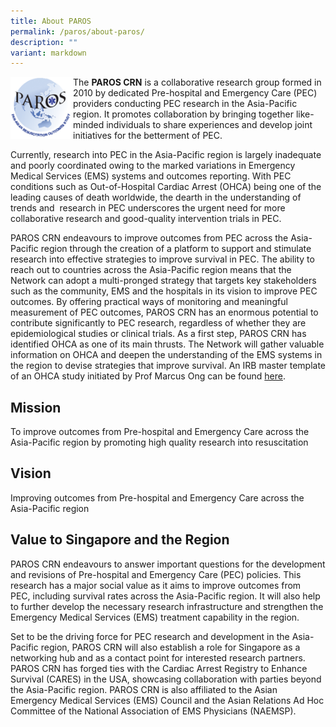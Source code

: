 ```yaml
---
title: About PAROS
permalink: /paros/about-paros/
description: ""
variant: markdown
---
```

<img src="/images/PAROS%20Pan%20Asian%20Resuscitation/paros-logo-small.png" style="width:100px" align="left">

The **PAROS CRN** is a collaborative research group formed in 2010 by dedicated Pre-hospital and Emergency Care (PEC) providers conducting PEC research in the Asia-Pacific region. It promotes&nbsp;collaboration by bringing together like-minded individuals to share experiences and develop joint initiatives for the betterment of PEC.

Currently, research into PEC in the Asia-Pacific region is largely inadequate and poorly coordinated owing to the marked variations in Emergency Medical Services (EMS) systems and outcomes reporting. With PEC conditions such as Out-of-Hospital Cardiac Arrest (OHCA) being one of the leading causes of death worldwide, the dearth in the understanding of trends and&nbsp; research in PEC underscores the urgent need for more collaborative research and good-quality intervention trials in PEC.

PAROS CRN endeavours to improve outcomes from PEC across the Asia-Pacific region through the creation of a platform to support and stimulate research into effective strategies to improve survival in PEC. The ability to reach out to countries across the Asia-Pacific region means that the Network can adopt a multi-pronged strategy&nbsp;that targets key stakeholders such as the community, EMS and the hospitals in its vision to improve PEC outcomes. By offering practical ways of monitoring and meaningful measurement of PEC outcomes, PAROS CRN has an enormous potential to contribute significantly to PEC research, regardless of whether they are epidemiological studies or clinical trials. As a first step, PAROS CRN has identified OHCA as one of its main thrusts. The Network will gather valuable information on OHCA and deepen the understanding of the EMS systems in the region&nbsp;to devise strategies that improve survival. An IRB&nbsp;master template of an OHCA study initiated by Prof Marcus Ong can be found&nbsp;[here](/paros/source-documents).

Mission
-------

To improve outcomes from Pre-hospital and Emergency Care across the Asia-Pacific region by promoting high quality research into resuscitation

Vision
------

Improving outcomes from Pre-hospital and Emergency Care across the Asia-Pacific region

Value to Singapore and the Region
---------------------------------

PAROS CRN endeavours to answer important questions for the development and revisions&nbsp;of Pre-hospital and Emergency Care (PEC) policies. This research has a major social value&nbsp;as it aims to improve outcomes from PEC,&nbsp;including survival rates across the Asia-Pacific region. It will&nbsp;also help to further develop the necessary research infrastructure and strengthen the Emergency Medical Services (EMS) treatment capability in the region.

Set to be the driving force for PEC research and development in the Asia-Pacific region, PAROS CRN will also establish a role for Singapore as a networking hub and as a contact point for interested research partners. PAROS CRN has forged ties with the Cardiac Arrest Registry to Enhance Survival (CARES) in the USA, showcasing collaboration with parties beyond the Asia-Pacific region. PAROS CRN is also affiliated to the Asian Emergency Medical Services (EMS) Council and the Asian Relations Ad Hoc Committee of the National Association of EMS Physicians (NAEMSP).